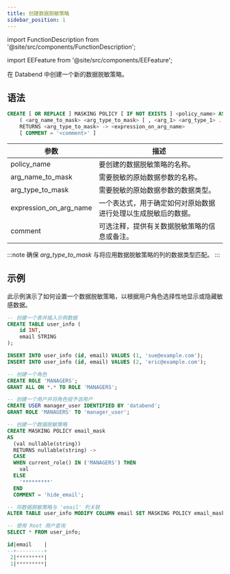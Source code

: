 ```yaml
---
title: 创建数据脱敏策略
sidebar_position: 1
---
```


import FunctionDescription from '@site/src/components/FunctionDescription';

<FunctionDescription description="引入或更新版本：v1.2.341"/>

import EEFeature from '@site/src/components/EEFeature';

<EEFeature featureName='数据脱敏策略'/>

在 Databend 中创建一个新的数据脱敏策略。

## 语法

```sql
CREATE [ OR REPLACE ] MASKING POLICY [ IF NOT EXISTS ] <policy_name> AS 
    ( <arg_name_to_mask> <arg_type_to_mask> [ , <arg_1> <arg_type_1> ... ] )
    RETURNS <arg_type_to_mask> -> <expression_on_arg_name>
    [ COMMENT = '<comment>' ]
```

| 参数              	| 描述                                                                                                                           	|
|------------------------	|---------------------------------------------------------------------------------------------------------------------------------------	|
| policy_name              	| 要创建的数据脱敏策略的名称。                                                                                          	|
| arg_name_to_mask       	| 需要脱敏的原始数据参数的名称。                                                                      	|
| arg_type_to_mask       	| 需要脱敏的原始数据参数的数据类型。                                                                            	|
| expression_on_arg_name 	| 一个表达式，用于确定如何对原始数据进行处理以生成脱敏后的数据。                                    	|
| comment                   | 可选注释，提供有关数据脱敏策略的信息或备注。                                                          	|

:::note
确保 *arg_type_to_mask* 与将应用数据脱敏策略的列的数据类型匹配。
:::

## 示例

此示例演示了如何设置一个数据脱敏策略，以根据用户角色选择性地显示或隐藏敏感数据。

```sql
-- 创建一个表并插入示例数据
CREATE TABLE user_info (
    id INT,
    email STRING
);

INSERT INTO user_info (id, email) VALUES (1, 'sue@example.com');
INSERT INTO user_info (id, email) VALUES (2, 'eric@example.com');

-- 创建一个角色
CREATE ROLE 'MANAGERS';
GRANT ALL ON *.* TO ROLE 'MANAGERS';

-- 创建一个用户并将角色授予该用户
CREATE USER manager_user IDENTIFIED BY 'databend';
GRANT ROLE 'MANAGERS' TO 'manager_user';

-- 创建一个数据脱敏策略
CREATE MASKING POLICY email_mask
AS
  (val nullable(string))
  RETURNS nullable(string) ->
  CASE
  WHEN current_role() IN ('MANAGERS') THEN
    val
  ELSE
    '*********'
  END
  COMMENT = 'hide_email';

-- 将数据脱敏策略与 'email' 列关联
ALTER TABLE user_info MODIFY COLUMN email SET MASKING POLICY email_mask;

-- 使用 Root 用户查询
SELECT * FROM user_info;

id|email    |
--+---------+
 2|*********|
 1|*********|
```